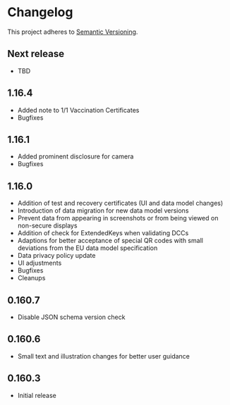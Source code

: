 # Changelog

This project adheres to [Semantic Versioning](https://semver.org/spec/v2.0.0.html).

## Next release

* TBD

## 1.16.4

* Added note to 1/1 Vaccination Certificates
* Bugfixes

## 1.16.1

* Added prominent disclosure for camera
* Bugfixes

## 1.16.0

* Addition of test and recovery certificates (UI and data model changes)
* Introduction of data migration for new data model versions
* Prevent data from appearing in screenshots or from being viewed on non-secure displays
* Addition of check for ExtendedKeys when validating DCCs
* Adaptions for better acceptance of special QR codes with small deviations from the EU data model specification
* Data privacy policy update
* UI adjustments
* Bugfixes
* Cleanups

## 0.160.7

* Disable JSON schema version check

## 0.160.6

* Small text and illustration changes for better user guidance

## 0.160.3

* Initial release

